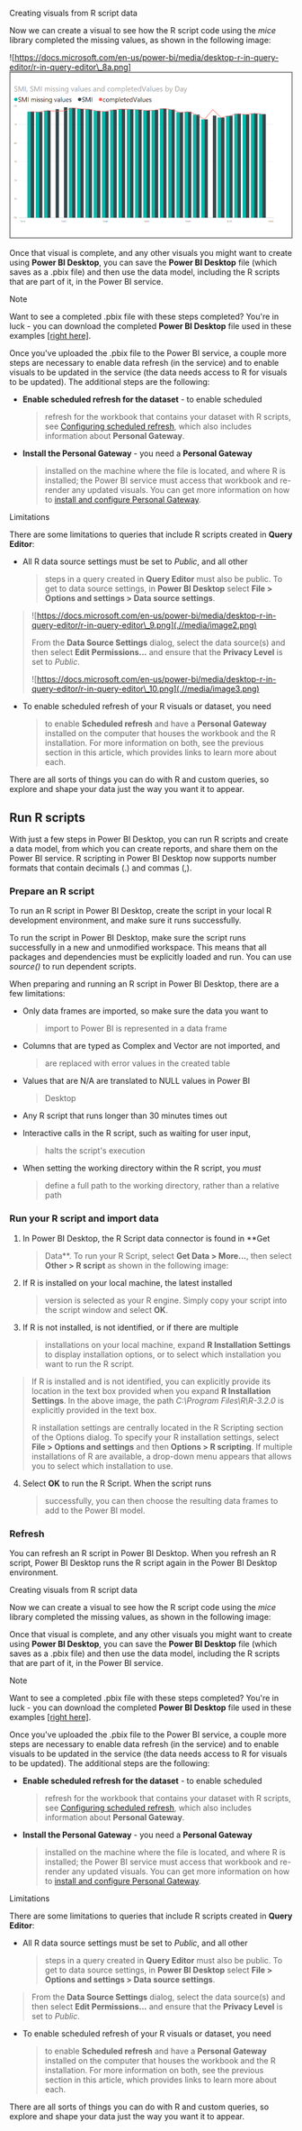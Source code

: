 Creating visuals from R script data

Now we can create a visual to see how the R script code using the *mice*
library completed the missing values, as shown in the following image:

![https://docs.microsoft.com/en-us/power-bi/media/desktop-r-in-query-editor/r-in-query-editor\_8a.png] ![](.//Media/img1mod4.png)

Once that visual is complete, and any other visuals you might want to
create using **Power BI Desktop**, you can save the **Power BI Desktop**
file (which saves as a .pbix file) and then use the data model,
including the R scripts that are part of it, in the Power BI service.

Note

Want to see a completed .pbix file with these steps completed? You\'re
in luck - you can download the completed **Power BI Desktop** file used
in these examples [[right
here]](http://download.microsoft.com/download/F/8/A/F8AA9DC9-8545-4AAE-9305-27AD1D01DC03/Complete%20Values%20with%20R%20in%20PQ.pbix).

Once you\'ve uploaded the .pbix file to the Power BI service, a couple
more steps are necessary to enable data refresh (in the service) and to
enable visuals to be updated in the service (the data needs access to R
for visuals to be updated). The additional steps are the following:

-   **Enable scheduled refresh for the dataset** - to enable scheduled
    > refresh for the workbook that contains your dataset with R
    > scripts, see [Configuring scheduled
    > refresh](https://docs.microsoft.com/en-us/power-bi/refresh-scheduled-refresh),
    > which also includes information about **Personal Gateway**.

-   **Install the Personal Gateway** - you need a **Personal Gateway**
    > installed on the machine where the file is located, and where R is
    > installed; the Power BI service must access that workbook and
    > re-render any updated visuals. You can get more information on how
    > to [install and configure Personal
    > Gateway](https://docs.microsoft.com/en-us/power-bi/personal-gateway).

Limitations

There are some limitations to queries that include R scripts created in
**Query Editor**:

-   All R data source settings must be set to *Public*, and all other
    > steps in a query created in **Query Editor** must also be public.
    > To get to data source settings, in **Power BI Desktop** select
    > **File \> Options and settings \> Data source settings**.

> ![https://docs.microsoft.com/en-us/power-bi/media/desktop-r-in-query-editor/r-in-query-editor\_9.png](.//media/image2.png)
>
> From the **Data Source Settings** dialog, select the data source(s)
> and then select **Edit Permissions\...** and ensure that the **Privacy
> Level** is set to *Public*.
>
> ![https://docs.microsoft.com/en-us/power-bi/media/desktop-r-in-query-editor/r-in-query-editor\_10.png](.//media/image3.png)

-   To enable scheduled refresh of your R visuals or dataset, you need
    > to enable **Scheduled refresh** and have a **Personal Gateway**
    > installed on the computer that houses the workbook and the R
    > installation. For more information on both, see the previous
    > section in this article, which provides links to learn more about
    > each.

There are all sorts of things you can do with R and custom queries, so
explore and shape your data just the way you want it to appear.

Run R scripts
-------------

With just a few steps in Power BI Desktop, you can run R scripts and
create a data model, from which you can create reports, and share them
on the Power BI service. R scripting in Power BI Desktop now supports
number formats that contain decimals (.) and commas (,).

### **Prepare an R script**

To run an R script in Power BI Desktop, create the script in your local
R development environment, and make sure it runs successfully.

To run the script in Power BI Desktop, make sure the script runs
successfully in a new and unmodified workspace. This means that all
packages and dependencies must be explicitly loaded and run. You can use
*source()* to run dependent scripts.

When preparing and running an R script in Power BI Desktop, there are a
few limitations:

-   Only data frames are imported, so make sure the data you want to
    > import to Power BI is represented in a data frame

-   Columns that are typed as Complex and Vector are not imported, and
    > are replaced with error values in the created table

-   Values that are N/A are translated to NULL values in Power BI
    > Desktop

-   Any R script that runs longer than 30 minutes times out

-   Interactive calls in the R script, such as waiting for user input,
    > halts the script's execution

-   When setting the working directory within the R script, you *must*
    > define a full path to the working directory, rather than a
    > relative path

### **Run your R script and import data**

1.  In Power BI Desktop, the R Script data connector is found in **Get
    > Data**. To run your R Script, select **Get Data \> More\...**,
    > then select **Other \> R script** as shown in the following image:

2.  If R is installed on your local machine, the latest installed
    > version is selected as your R engine. Simply copy your script into
    > the script window and select **OK**.

3.  If R is not installed, is not identified, or if there are multiple
    > installations on your local machine, expand **R Installation
    > Settings** to display installation options, or to select which
    > installation you want to run the R script.

> If R is installed and is not identified, you can explicitly provide
> its location in the text box provided when you expand **R Installation
> Settings**. In the above image, the path *C:\\Program
> Files\\R\\R-3.2.0* is explicitly provided in the text box.
>
> R installation settings are centrally located in the R Scripting
> section of the Options dialog. To specify your R installation
> settings, select **File \> Options and settings** and then **Options
> \> R scripting**. If multiple installations of R are available, a
> drop-down menu appears that allows you to select which installation to
> use.

4.  Select **OK** to run the R Script. When the script runs
    > successfully, you can then choose the resulting data frames to add
    > to the Power BI model.

### **Refresh**

You can refresh an R script in Power BI Desktop. When you refresh an R
script, Power BI Desktop runs the R script again in the Power BI Desktop
environment.

Creating visuals from R script data

Now we can create a visual to see how the R script code using the *mice*
library completed the missing values, as shown in the following image:

Once that visual is complete, and any other visuals you might want to
create using **Power BI Desktop**, you can save the **Power BI Desktop**
file (which saves as a .pbix file) and then use the data model,
including the R scripts that are part of it, in the Power BI service.

Note

Want to see a completed .pbix file with these steps completed? You\'re
in luck - you can download the completed **Power BI Desktop** file used
in these examples [[right
here]](http://download.microsoft.com/download/F/8/A/F8AA9DC9-8545-4AAE-9305-27AD1D01DC03/Complete%20Values%20with%20R%20in%20PQ.pbix).

Once you\'ve uploaded the .pbix file to the Power BI service, a couple
more steps are necessary to enable data refresh (in the service) and to
enable visuals to be updated in the service (the data needs access to R
for visuals to be updated). The additional steps are the following:

-   **Enable scheduled refresh for the dataset** - to enable scheduled
    > refresh for the workbook that contains your dataset with R
    > scripts, see [Configuring scheduled
    > refresh](https://docs.microsoft.com/en-us/power-bi/refresh-scheduled-refresh),
    > which also includes information about **Personal Gateway**.

-   **Install the Personal Gateway** - you need a **Personal Gateway**
    > installed on the machine where the file is located, and where R is
    > installed; the Power BI service must access that workbook and
    > re-render any updated visuals. You can get more information on how
    > to [install and configure Personal
    > Gateway](https://docs.microsoft.com/en-us/power-bi/personal-gateway).

Limitations

There are some limitations to queries that include R scripts created in
**Query Editor**:

-   All R data source settings must be set to *Public*, and all other
    > steps in a query created in **Query Editor** must also be public.
    > To get to data source settings, in **Power BI Desktop** select
    > **File \> Options and settings \> Data source settings**.

> From the **Data Source Settings** dialog, select the data source(s)
> and then select **Edit Permissions\...** and ensure that the **Privacy
> Level** is set to *Public*.

-   To enable scheduled refresh of your R visuals or dataset, you need
    > to enable **Scheduled refresh** and have a **Personal Gateway**
    > installed on the computer that houses the workbook and the R
    > installation. For more information on both, see the previous
    > section in this article, which provides links to learn more about
    > each.

There are all sorts of things you can do with R and custom queries, so
explore and shape your data just the way you want it to appear.
